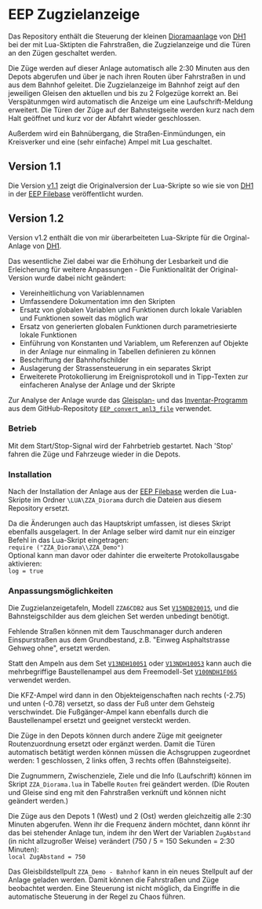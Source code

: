 # EEP Zugzielanzeige

Das Repository enthält die Steuerung der kleinen [Dioramaanlage](https://www.eepforum.de/forum/thread/35836-weil-ihr-in-der-weihnachtszeit-nichts-von-mir-gesehen-habt-hier-ein-kleines-gesc/) von [DH1](https://www.eepforum.de/user/2414-dh1/) bei der mit Lua-Sktipten die Fahrstraßen, die Zugzielanzeige und die Türen an den Zügen geschaltet werden.

Die Züge werden auf dieser Anlage automatisch alle 2:30 Minuten aus den Depots abgerufen und über je nach ihren Routen über Fahrstraßen in und aus dem Bahnhof geleitet. Die Zugzielanzeige im Bahnhof zeigt auf den jeweiligen Gleisen den aktuellen und bis zu 2 Folgezüge korrekt an. Bei Verspätunmgen wird automatisch die Anzeige um eine Laufschrift-Meldung erweitert. Die Türen der Züge auf der Bahnsteigseite werden kurz nach dem Halt geöffnet und kurz vor der Abfahrt wieder geschlossen.

Außerdem wird ein Bahnübergang, die Straßen-Einmündungen, ein Kreisverker und eine (sehr einfache) Ampel mit Lua geschaltet.

## Version 1.1

Die Version [v1.1](https://github.com/FrankBuchholz/EEP_Zugzielanzeige/releases/tag/v1.1) zeigt die Originalversion der Lua-Skripte so wie sie von [DH1](https://www.eepforum.de/user/2414-dh1/) in der [EEP Filebase](https://www.eepforum.de/filebase/file/2248-kleine-dioramaanlage-mit-lua-steuerung-der-fahrstra%C3%9Fen-der-zza-und-der-t%C3%BCren-an/) veröffentlicht wurden.

## Version 1.2

Version v1.2 enthält die von mir überarbeiteten Lua-Skripte für die Orginal-Anlage von [DH1](https://www.eepforum.de/user/2414-dh1/).

Das wesentliche Ziel dabei war die Erhöhung der Lesbarkeit und die Erleicherung für weitere Anpassungen - Die Funktionalität der Original-Version wurde dabei nicht geändert:

- Vereinheitlichung von Variablennamen
- Umfassendere Dokumentation imn den Skripten
- Ersatz von globalen Variablen und Funktionen durch lokale Variablen und Funktionen soweit das möglich war
- Ersatz von generierten globalen Funktionen durch parametriesierte lokale Funktionen
- Einführung von Konstanten und Variablem, um Referenzen auf Objekte in der Anlage nur einmaling in Tabellen definieren zu können
- Beschriftung der Bahnhofschilder
- Auslagerung der Strassensteuerung in ein separates Skript
- Erweiterete Protokollierung im Ereignisprotokoll und in Tipp-Texten zur einfacheren Analyse der Anlage und der Skripte

Zur Analyse der Anlage wurde das [Gleisplan-](https://frankbuchholz.github.io/EEP_convert_anl3_file/EEP_Gleisplan.html) und das [Inventar-Programm](https://frankbuchholz.github.io/EEP_convert_anl3_file/EEP_Inventar.html) aus dem GitHub-Repositoty [`EEP_convert_anl3_file`](https://github.com/FrankBuchholz/EEP_convert_anl3_file) verwendet.

### Betrieb

Mit dem Start/Stop-Signal wird der Fahrbetrieb gestartet. Nach 'Stop' fahren die Züge und Fahrzeuge wieder in die Depots.

### Installation

Nach der Installation der Anlage aus der [EEP Filebase](https://www.eepforum.de/filebase/file/2248-kleine-dioramaanlage-mit-lua-steuerung-der-fahrstra%C3%9Fen-der-zza-und-der-t%C3%BCren-an/) werden die Lua-Skripte im Ordner `\LUA\ZZA_Diorama` durch die Dateien aus diesem Repository ersetzt. 

Da die Änderungen auch das Hauptskript umfassen, ist dieses Skript ebenfalls ausgelagert. In der Anlage selber wird damit nur ein einziger Befehl in das Lua-Skript eingetragen:  
`require ("ZZA_Diorama\\ZZA_Demo")`  
Optional kann man davor oder dahinter die erweiterte Protokollausgabe aktivieren:  
`log = true`

### Anpassungsmöglichkeiten

Die Zugzielanzeigetafeln, Modell `ZZA6CDB2` aus Set [`V15NDB20015`](https://eepshopping.de/?view=search_program&search_string=V15NDB20015&Abschicken.x=-465&Abschicken.y=-180), und die Bahnsteigschilder aus dem gleichen Set werden unbedingt benötigt.

Fehlende Straßen können mit dem Tauschmanager durch anderen Einspurstraßen aus dem Grundbestand, z.B. "Einweg Asphaltstrasse Gehweg ohne", ersetzt werden.

Statt den Ampeln aus dem Set [`V13NDH10051`](https://eepshopping.de/?view=program_detail&ID_NODE_AKTIV=&ID_PROGRAM=7984&search_status=1&search_string=V13NDH10051&search_artikelnummer=&search_bezeichung=&search_autor=&search_text=) oder [`V13NDH10053`](https://eepshopping.de/index.php?view=program_detail&ID_NODE_AKTIV=&ID_PROGRAM=7982&search_status=1&search_string=V13NDH10053&search_artikelnummer=&search_bezeichung=&search_autor=&search_text=) kann auch die mehrbegriffige Baustellenampel aus dem Freemodell-Set [`V100NDH1F065`](https://www.eepforum.de/filebase/file/334-dh1-kleines-set-mit-gehwegabschl%C3%BCssen-und-einer-baustellenampel/) verwendet werden.

Die KFZ-Ampel wird dann in den Objekteigenschaften nach rechts (-2.75) und unten (-0.78) versetzt, so dass der Fuß unter dem Gehsteig verschwindet.
Die Fußgänger-Ampel kann ebenfalls durch die Baustellenampel ersetzt und geeignet versteckt werden.

Die Züge in den Depots können durch andere Züge mit geeigneter Routenzuordnung ersetzt oder ergänzt werden. Damit die Türen automatisch betätigt werden können müssen die Achsgruppen zugeordnet werden: 1 geschlossen, 2 links offen, 3 rechts offen (Bahnsteigseite).

Die Zugnummern, Zwischenziele, Ziele und die Info (Laufschrift) können im Skript `ZZA_Diorama.lua` in Tabelle `Routen` frei geändert werden. (Die Routen und Gleise sind eng mit den Fahrstraßen verknüft und können nicht geändert werden.)

Die Züge aus den Depots 1 (West) und 2 (Ost) werden gleichzeitig alle 2:30 Minuten abgerufen. Wenn ihr die Frequenz ändern möchtet, dann könnt ihr das bei stehender Anlage tun, indem ihr den Wert der Variablen `ZugAbstand` (in nicht allzugroßer Weise) verändert (750 / 5 = 150 Sekunden = 2:30 Minuten):  
`local ZugAbstand = 750`

Das Gleisbildstellpult `ZZA_Demo - Bahnhof` kann in ein neues Stellpult auf der Anlage geladen werden. Damit können die Fahrstraßen und Züge beobachtet werden. Eine Steuerung ist nicht möglich, da Eingriffe in die automatische Steuerung in der Regel zu Chaos führen.